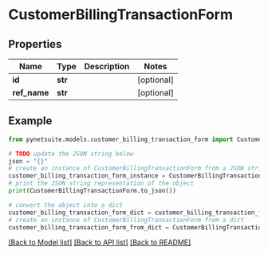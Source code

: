 # CustomerBillingTransactionForm


## Properties

Name | Type | Description | Notes
------------ | ------------- | ------------- | -------------
**id** | **str** |  | [optional] 
**ref_name** | **str** |  | [optional] 

## Example

```python
from pynetsuite.models.customer_billing_transaction_form import CustomerBillingTransactionForm

# TODO update the JSON string below
json = "{}"
# create an instance of CustomerBillingTransactionForm from a JSON string
customer_billing_transaction_form_instance = CustomerBillingTransactionForm.from_json(json)
# print the JSON string representation of the object
print(CustomerBillingTransactionForm.to_json())

# convert the object into a dict
customer_billing_transaction_form_dict = customer_billing_transaction_form_instance.to_dict()
# create an instance of CustomerBillingTransactionForm from a dict
customer_billing_transaction_form_from_dict = CustomerBillingTransactionForm.from_dict(customer_billing_transaction_form_dict)
```
[[Back to Model list]](../README.md#documentation-for-models) [[Back to API list]](../README.md#documentation-for-api-endpoints) [[Back to README]](../README.md)


